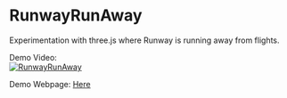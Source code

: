 # RunwayRunAway

Experimentation with three.js where Runway is running away from flights.

Demo Video:\
[![RunwayRunAway](http://i3.ytimg.com/vi/ofzENvSaH3I/maxresdefault.jpg)](https://youtu.be/ofzENvSaH3I)

Demo Webpage: [Here](https://pranav0281999.github.io/RunwayRunAway/)
